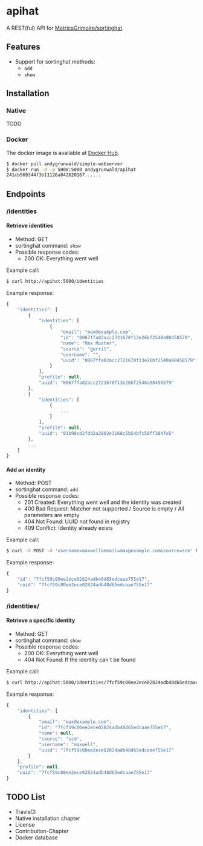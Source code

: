 # apihat

A REST(ful) API for [MetricsGrimoire/sortinghat](https://github.com/MetricsGrimoire/sortinghat).

## Features

* Support for sortinghat methods:
	* `add`
	* `show`

## Installation

### Native

TODO

### Docker

The docker image is available at [Docker Hub](https://hub.docker.com/r/andygrunwald/apihat/).

```sh
$ docker pull andygrunwald/simple-webserver
$ docker run -d -p 5000:5000 andygrunwald/apihat
241cb569344f3b11126a842620167......
```

## Endpoints

### /identities

#### Retrieve identities

* Method: GET
* sortinghat command: `show`
* Possible response codes:
	* 200 OK: Everything went well

Example call:

```bash
$ curl http://apihat:5000/identities
```

Example response:

```javascript
{
    "identities": [
        {
            "identities": [
                {
                    "email": "max@example.com",
                    "id": "0067ffa82acc2721670f13e26bf2548a98458579",
                    "name": "Max Muster",
                    "source": "gerrit",
                    "username": "",
                    "uuid": "0067ffa82acc2721670f13e26bf2548a98458579"
                }
            ],
            "profile": null,
            "uuid": "0067ffa82acc2721670f13e26bf2548a98458579"
        },
        {
            "identities": [
                {
                    ...
                }
            ],
            "profile": null,
            "uuid": "01b98cd2fdd2a2802e3168c5b54bfc50ff384fe5"
        },
        ...
    ]
}
```

#### Add an identity

* Method: POST
* sortinghat command: `add`
* Possible response codes:
	* 201 Created: Everything went well and the identity was created
	* 400 Bad Request: Matcher not supported / Source is empty / All parameters are empty
	* 404 Not Found: UUID not found in registry
	* 409 Conflict: Identity already exists

Example call:

```bash
$ curl -X POST -d 'username=maxwell&email=max@example.com&source=scm' http://apihat:5000/identities
```

Example response:

```javascript
{
    "id": "7fcf59c00ee2ece02824adb48d65edcaae755e17",
    "uuid": "7fcf59c00ee2ece02824adb48d65edcaae755e17"
}
```

### /identities/<uuid>

#### Retrieve a specific identity

* Method: GET
* sortinghat command: `show`
* Possible response codes:
	* 200 OK: Everything went well
	* 404 Not Found: If the identity can`t be found

Example call:

```bash
$ curl http://apihat:5000/identities/7fcf59c00ee2ece02824adb48d65edcaae755e17
```

Example response:

```javascript
{
    "identities": [
        {
            "email": "max@example.com",
            "id": "7fcf59c00ee2ece02824adb48d65edcaae755e17",
            "name": null,
            "source": "scm",
            "username": "maxwell",
            "uuid": "7fcf59c00ee2ece02824adb48d65edcaae755e17"
        }
    ],
    "profile": null,
    "uuid": "7fcf59c00ee2ece02824adb48d65edcaae755e17"
}
```

## TODO List

* TravisCI
* Native installation chapter
* License
* Contribution-Chapter
* Docker database